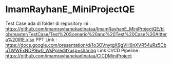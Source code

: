 # ImamRayhanE_MiniProjectQE

Test Case ada di folder di repository ini : https://github.com/imamrayhanekadinataa/ImamRayhanE_MiniProjectQE/blob/master/TestCase/Test%20Scenario%20and%20Test%20Case%20Alttera%20IRE.xlsx
PPT Link : https://docs.google.com/presentation/d/1o3OVnytgX9gVH6nXVR54uRz5CbuTWWExNDP9w0_WsPg/edit?usp=sharing
Link CI/CD Pipeline : https://github.com/imamrayhanekadinataa/CICDMiniProject
